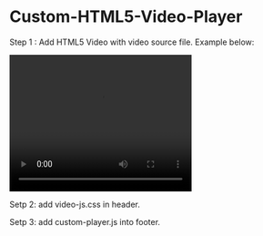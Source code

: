 # Custom-HTML5-Video-Player
Step 1 : Add HTML5 Video with video source file. Example below:

 <video id="my-video" class="video-js" width="320" height="240" controls  data-setup="{}">
  <source src="your video path" type="video/mp4">
</video>

Setp 2: add video-js.css in header.

Setp 3: add custom-player.js into footer.
